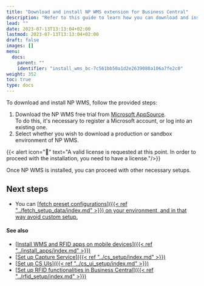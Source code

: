 ```yaml
---
title: "Download and install NP WMS extension for Business Central"
description: "Refer to this guide to learn how you can download and install NP WMS."
lead: ""
date: 2023-07-13T13:13:04+02:00
lastmod: 2023-07-13T13:13:04+02:00
draft: false
images: []
menu:
  docs:
    parent: ""
    identifier: "install_wms_bc-7c561bb50a1d2e2639080a106a7fe2c0"
weight: 352
toc: true
type: docs
---
```


To download and install NP WMS, follow the provided steps:

1. Download the NP WMS free trial from [<ins>Microsoft AppSource<ins>](https://appsource.microsoft.com/en-us/product/dynamics-365-business-central/PUBID.navipartner%7CAID.np-wms%7CPAPPID.051deebc-1c74-4d44-8e6c-e910c3855c25).       
   To do this, it's necessary to register a Microsoft account, or log into an existing one.
2. Select whether you wish to download a production or sandbox environment of NP WMS.

  {{< alert icon="📝" text="A valid license is requested at this point. In order to proceed with the installation, you need to have a license."/>}}

Once NP WMS is installed, you can proceed with other necessary setups. 

## Next steps

- You can [<ins>fetch preset configurations<ins>]({{< ref "../fetch_setup_data/index.md" >}}) on your environment, and in that way avoid custom setup. 

#### See also

- [<ins>Install WMS and RFID apps on mobile devices<ins>]({{< ref "../install_apps/index.md" >}})
- [<ins>Set up Capture Service<ins>]({{< ref "../cs_setup/index.md" >}})
- [<ins>Set up CS UIs<ins>]({{< ref "../cs_ui_setup/index.md" >}})
- [<ins>Set up RFID functionalities in Business Central<ins>]({{< ref "../rfid_setup/index.md" >}})
